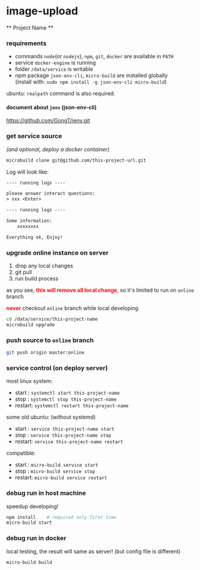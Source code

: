 # image-upload
** Project Name **

### requirements
* commands `node`(or `nodejs`), `npm`, `git`, `docker` are available in `PATH`   
* service `docker-engine` is running
* folder `/data/service` is writable   
* npm package `json-env-cli`, `micro-build` are installed globally    
    (install with: `sudo npm install -g json-env-cli micro-build`)

ubuntu: `realpath` command is also required.

#### document about `jenv` (json-env-cli)
https://github.com/GongT/jenv.git

### get service source 
*(and optional, deploy a docker container)*

```bash
microbuild clone git@github.com/this-project-url.git
```

Log will look like:
```txt
---- running logs ----

please answer interact questions:
> xxx <Enter>

---- running logs ----

Some information:
	xxxxxxxx

Everything ok, Enjoy!
```

### upgrade online instance on server

1. drop any local changes
1. git pull
1. run build process

as you see, **<span style="color:red;font-weight:bold">this will remove all local change</span>**, so it's limited to run on `online` branch

**<span style="color:red;font-weight:bold">never</span>** checkout `online` branch while local developing


```bash
cd /data/service/this-project-name
microbuild upgrade
```


### push source to `online` branch

```bash
git push origin master:online
```

### service control (on deploy server)
most linux system:
* start  : `systemctl start this-project-name`
* stop   : `systemctl stop this-project-name`
* restart: `systemctl restart this-project-name`

some old ubuntu: (without systemd)
* start  : `service this-project-name start`
* stop   : `service this-project-name stop`
* restart: `service this-project-name restart`

compatible:
* start  : `micro-build service start`
* stop   : `micro-build service stop`
* restart: `micro-build service restart`


### debug run in host machine

speedup developing!

```bash
npm install    # required only first time
micro-build start
```

### debug run in docker

local testing, the result will same as server! (but config file is different)

```bash
micro-build build
```
